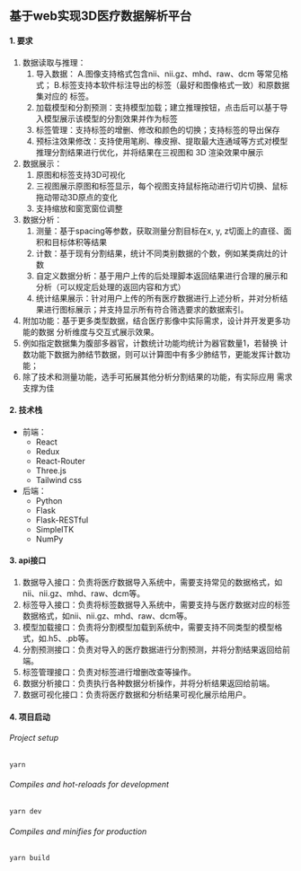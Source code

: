 ## 基于web实现3D医疗数据解析平台

#### 1. 要求

1. 数据读取与推理： 
   1. 导入数据： A.图像支持格式包含nii、nii.gz、mhd、raw、dcm 等常见格式； B.标签支持本软件标注导出的标签（最好和图像格式一致）和原数据集对应的 标签。 
   2. 加载模型和分割预测：支持模型加载；建立推理按钮，点击后可以基于导 入模型展示该模型的分割效果并作为标签 
   3. 标签管理：支持标签的增删、修改和颜色的切换；支持标签的导出保存 
   4. 预标注效果修改：支持使用笔刷、橡皮擦、提取最大连通域等方式对模型 推理分割结果进行优化，并将结果在三视图和 3D 渲染效果中展示 
2. 数据展示： 
   1. 原图和标签支持3D可视化 
   2. 三视图展示原图和标签显示，每个视图支持鼠标拖动进行切片切换、鼠标 拖动带动3D原点的变化 
   3. 支持缩放和窗宽窗位调整
3. 数据分析： 
   1. 测量：基于spacing等参数，获取测量分割目标在x, y, z切面上的直径、面 积和目标体积等结果 
   2. 计数：基于现有分割结果，统计不同类别数据的个数，例如某类病灶的计 数 
   3. 自定义数据分析：基于用户上传的后处理脚本返回结果进行合理的展示和 分析（可以规定后处理的返回内容和方式） 
   4. 统计结果展示：针对用户上传的所有医疗数据进行上述分析，并对分析结 果进行图标展示；并支持显示所有符合筛选要求的数据索引。
4.  附加功能：基于更多类型数据，结合医疗影像中实际需求，设计并开发更多功能的数据 分析维度与交互式展示效果。 
   1. 例如指定数据集为腹部多器官，计数统计功能均统计为器官数量1，若替换 计数功能下数据为肺结节数据，则可以计算图中有多少肺结节，更能发挥计数功 能； 
   2. 除了技术和测量功能，选手可拓展其他分析分割结果的功能，有实际应用 需求支撑为佳



#### 2. 技术栈

- 前端：
  - React
  - Redux
  - React-Router
  - Three.js
  - Tailwind css
- 后端：
  - Python
  - Flask
  - Flask-RESTful
  - SimpleITK
  - NumPy



#### 3. api接口

1. 数据导入接口：负责将医疗数据导入系统中，需要支持常见的数据格式，如nii、nii.gz、mhd、raw、dcm等。
2. 标签导入接口：负责将标签数据导入系统中，需要支持与医疗数据对应的标签数据格式，如nii、nii.gz、mhd、raw、dcm等。
3. 模型加载接口：负责将分割模型加载到系统中，需要支持不同类型的模型格式，如.h5、.pb等。
4. 分割预测接口：负责对导入的医疗数据进行分割预测，并将分割结果返回给前端。
5. 标签管理接口：负责对标签进行增删改查等操作。
6. 数据分析接口：负责执行各种数据分析操作，并将分析结果返回给前端。
7. 数据可视化接口：负责将医疗数据和分析结果可视化展示给用户。



#### 4. 项目启动

###### Project setup

```
yarn
```

###### Compiles and hot-reloads for development

```
yarn dev
```

###### Compiles and minifies for production

```
yarn build
```

